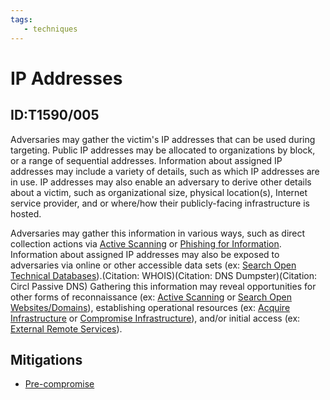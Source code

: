 ```yaml
---
tags:
   - techniques
---
```

# IP Addresses
## ID:T1590/005
Adversaries may gather the victim's IP addresses that can be used during targeting. Public IP addresses may be allocated to organizations by block, or a range of sequential addresses. Information about assigned IP addresses may include a variety of details, such as which IP addresses are in use. IP addresses may also enable an adversary to derive other details about a victim, such as organizational size, physical location(s), Internet service provider, and or where/how their publicly-facing infrastructure is hosted.

Adversaries may gather this information in various ways, such as direct collection actions via [Active Scanning](/mitre/techniques/T1595) or [Phishing for Information](/mitre/techniques/T1598). Information about assigned IP addresses may also be exposed to adversaries via online or other accessible data sets (ex: [Search Open Technical Databases](/mitre/techniques/T1596)).(Citation: WHOIS)(Citation: DNS Dumpster)(Citation: Circl Passive DNS) Gathering this information may reveal opportunities for other forms of reconnaissance (ex: [Active Scanning](/mitre/techniques/T1595) or [Search Open Websites/Domains](/mitre/techniques/T1593)), establishing operational resources (ex: [Acquire Infrastructure](/mitre/techniques/T1583) or [Compromise Infrastructure](/mitre/techniques/T1584)), and/or initial access (ex: [External Remote Services](/mitre/techniques/T1133)).
## Mitigations
* [Pre-compromise](mitigations/M1056)
